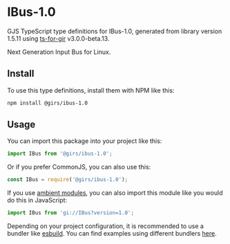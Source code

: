 
# IBus-1.0

GJS TypeScript type definitions for IBus-1.0, generated from library version 1.5.11 using [ts-for-gir](https://github.com/gjsify/ts-for-gjs) v3.0.0-beta.13.

Next Generation Input Bus for Linux.

## Install

To use this type definitions, install them with NPM like this:
```bash
npm install @girs/ibus-1.0
```

## Usage

You can import this package into your project like this:
```ts
import IBus from '@girs/ibus-1.0';
```

Or if you prefer CommonJS, you can also use this:
```ts
const IBus = require('@girs/ibus-1.0');
```

If you use [ambient modules](https://github.com/gjsify/ts-for-gir/tree/main/packages/cli#ambient-modules), you can also import this module like you would do this in JavaScript:

```ts
import IBus from 'gi://IBus?version=1.0';
```

Depending on your project configuration, it is recommended to use a bundler like [esbuild](https://esbuild.github.io/). You can find examples using different bundlers [here](https://github.com/gjsify/ts-for-gir/tree/main/examples).